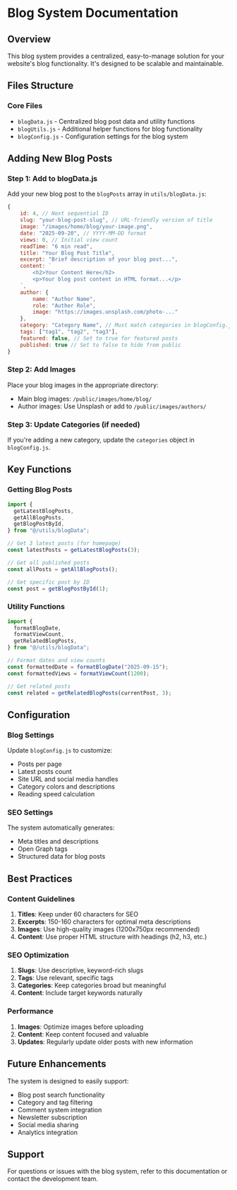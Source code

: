 # Blog System Documentation

## Overview

This blog system provides a centralized, easy-to-manage solution for your website's blog functionality. It's designed to be scalable and maintainable.

## Files Structure

### Core Files

- `blogData.js` - Centralized blog post data and utility functions
- `blogUtils.js` - Additional helper functions for blog functionality
- `blogConfig.js` - Configuration settings for the blog system

## Adding New Blog Posts

### Step 1: Add to blogData.js

Add your new blog post to the `blogPosts` array in `utils/blogData.js`:

```javascript
{
    id: 4, // Next sequential ID
    slug: "your-blog-post-slug", // URL-friendly version of title
    image: "/images/home/blog/your-image.png",
    date: "2025-09-20", // YYYY-MM-DD format
    views: 0, // Initial view count
    readTime: "6 min read",
    title: "Your Blog Post Title",
    excerpt: "Brief description of your blog post...",
    content: `
        <h2>Your Content Here</h2>
        <p>Your blog post content in HTML format...</p>
    `,
    author: {
        name: "Author Name",
        role: "Author Role",
        image: "https://images.unsplash.com/photo-..."
    },
    category: "Category Name", // Must match categories in blogConfig.js
    tags: ["tag1", "tag2", "tag3"],
    featured: false, // Set to true for featured posts
    published: true // Set to false to hide from public
}
```

### Step 2: Add Images

Place your blog images in the appropriate directory:

- Main blog images: `/public/images/home/blog/`
- Author images: Use Unsplash or add to `/public/images/authors/`

### Step 3: Update Categories (if needed)

If you're adding a new category, update the `categories` object in `blogConfig.js`.

## Key Functions

### Getting Blog Posts

```javascript
import {
  getLatestBlogPosts,
  getAllBlogPosts,
  getBlogPostById,
} from "@/utils/blogData";

// Get 3 latest posts (for homepage)
const latestPosts = getLatestBlogPosts(3);

// Get all published posts
const allPosts = getAllBlogPosts();

// Get specific post by ID
const post = getBlogPostById(1);
```

### Utility Functions

```javascript
import {
  formatBlogDate,
  formatViewCount,
  getRelatedBlogPosts,
} from "@/utils/blogData";

// Format dates and view counts
const formattedDate = formatBlogDate("2025-09-15");
const formattedViews = formatViewCount(1200);

// Get related posts
const related = getRelatedBlogPosts(currentPost, 3);
```

## Configuration

### Blog Settings

Update `blogConfig.js` to customize:

- Posts per page
- Latest posts count
- Site URL and social media handles
- Category colors and descriptions
- Reading speed calculation

### SEO Settings

The system automatically generates:

- Meta titles and descriptions
- Open Graph tags
- Structured data for blog posts

## Best Practices

### Content Guidelines

1. **Titles**: Keep under 60 characters for SEO
2. **Excerpts**: 150-160 characters for optimal meta descriptions
3. **Images**: Use high-quality images (1200x750px recommended)
4. **Content**: Use proper HTML structure with headings (h2, h3, etc.)

### SEO Optimization

1. **Slugs**: Use descriptive, keyword-rich slugs
2. **Tags**: Use relevant, specific tags
3. **Categories**: Keep categories broad but meaningful
4. **Content**: Include target keywords naturally

### Performance

1. **Images**: Optimize images before uploading
2. **Content**: Keep content focused and valuable
3. **Updates**: Regularly update older posts with new information

## Future Enhancements

The system is designed to easily support:

- Blog post search functionality
- Category and tag filtering
- Comment system integration
- Newsletter subscription
- Social media sharing
- Analytics integration

## Support

For questions or issues with the blog system, refer to this documentation or contact the development team.
